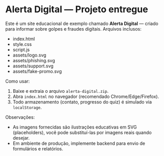 # Alerta Digital — Projeto entregue
Este é um site educacional de exemplo chamado **Alerta Digital** — criado para informar sobre golpes e fraudes digitais.
Arquivos inclusos:
- index.html
- style.css
- script.js
- assets/logo.svg
- assets/phishing.svg
- assets/support.svg
- assets/fake-promo.svg

Como usar:
1. Baixe e extraia o arquivo `alerta-digital.zip`.
2. Abra `index.html` no navegador (recomendado Chrome/Edge/Firefox).
3. Todo armazenamento (contato, progresso do quiz) é simulado via `localStorage`.

Observações:
- As imagens fornecidas são ilustrações educativas em SVG (placeholders), você pode substituí-las por imagens reais quando desejar.
- Em ambiente de produção, implemente backend para envio de formulários e relatórios.
